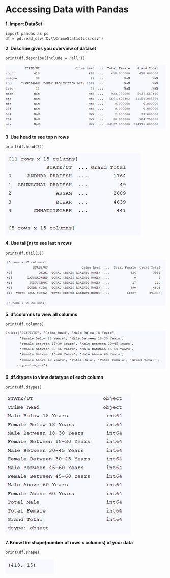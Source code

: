 # Accessing Data with Pandas

**1. Import DataSet**

````
import pandas as pd
df = pd.read_csv('D:\\CrimeStatistics.csv')
````

**2. Describe gives you overview of dataset**
````
print(df.describe(include = 'all'))
````
![alt text](https://raw.githubusercontent.com/AbhishekKumar4/Data-Visualization/master/Accessing_data_using_pandas/images/dataframe_describe.PNG)

**3. Use head to see top n rows**
````
print(df.head(5))
````
![alt text](https://raw.githubusercontent.com/AbhishekKumar4/Data-Visualization/master/Accessing_data_using_pandas/images/df_head.PNG)

**4. Use tail(n) to see last n rows**
````
print(df.tail(5))
````
![alt text](https://raw.githubusercontent.com/AbhishekKumar4/Data-Visualization/master/Accessing_data_using_pandas/images/tail_func.PNG)

**5. df.columns to view all columns**
````
print(df.columns)
````
![alt text](https://raw.githubusercontent.com/AbhishekKumar4/Data-Visualization/master/Accessing_data_using_pandas/images/viewallcolumns.PNG)

**6. df.dtypes to view datatype of each column**
````
print(df.dtypes)
````
![alt text](https://github.com/AbhishekKumar4/Data-Visualization/blob/master/Accessing_data_using_pandas/images/column_data_type.PNG)

**7. Know the shape(number of rows x columns) of your data**
````
print(df.shape)
````
![alt text](https://raw.githubusercontent.com/AbhishekKumar4/Data-Visualization/master/Accessing_data_using_pandas/images/shape.PNG)

